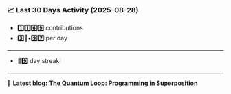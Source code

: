 <!--START_STATS-->
### 📈 Last 30 Days Activity (2025-08-28)  
- **1️⃣1️⃣6️⃣9️⃣** contributions  
- **3️⃣🎱•9️⃣7️⃣** per day
---
- **🎱9️⃣** day streak!
---
📝 **Latest blog:** [**The Quantum Loop: Programming in Superposition**](https://andriak.com/blog/quantum-loop)
<!--END_STATS-->
